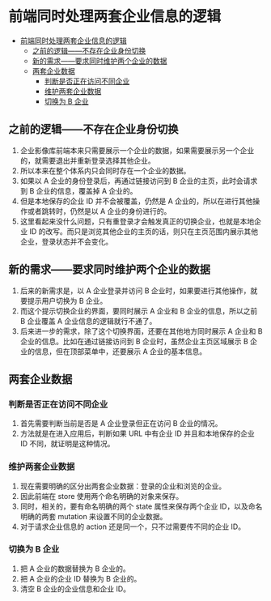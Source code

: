 # 前端同时处理两套企业信息的逻辑


<!-- TOC -->

- [前端同时处理两套企业信息的逻辑](#前端同时处理两套企业信息的逻辑)
    - [之前的逻辑——不存在企业身份切换](#之前的逻辑不存在企业身份切换)
    - [新的需求——要求同时维护两个企业的数据](#新的需求要求同时维护两个企业的数据)
    - [两套企业数据](#两套企业数据)
        - [判断是否正在访问不同企业](#判断是否正在访问不同企业)
        - [维护两套企业数据](#维护两套企业数据)
        - [切换为 B 企业](#切换为-b-企业)

<!-- /TOC -->


## 之前的逻辑——不存在企业身份切换
1. 企业影像库前端本来只需要展示一个企业的数据，如果需要展示另一个企业的，就需要退出并重新登录选择其他企业。
2. 所以本来在整个体系内只会同时存在一个企业的数据。
3. 如果以 A 企业的身份登录后，再通过链接访问到 B 企业的主页，此时会请求到 B 企业的信息，覆盖掉 A 企业的。
4. 但是本地保存的企业 ID 并不会被覆盖，仍然是 A 企业的，所以在进行其他操作或者跳转时，仍然是以 A 企业的身份进行的。
5. 这里看起来没什么问题，只有重登录才会触发真正的切换企业，也就是本地企业 ID 的改写。而只是浏览其他企业的主页的话，则只在主页范围内展示其他企业，登录状态并不会变化。


## 新的需求——要求同时维护两个企业的数据
1. 后来的新需求是，以 A 企业登录并访问 B 企业时，如果要进行其他操作，就要提示用户切换为 B 企业。
2. 而这个提示切换企业的界面，要同时展示 A 企业和 B 企业的信息，所以之前 B 企业覆盖 A 企业信息的逻辑就行不通了。
3. 后来进一步的需求，除了这个切换界面，还要在其他地方同时展示 A 企业和 B 企业的信息。比如在通过链接访问到 B 企业时，虽然企业主页区域展示 B 企业的信息，但在顶部菜单中，还要展示 A 企业的基本信息。


## 两套企业数据
### 判断是否正在访问不同企业
1. 首先需要判断当前是否是 A 企业登录但正在访问 B 企业的情况。
2. 方法就是在进入应用后，判断如果 URL 中有企业 ID 并且和本地保存的企业 ID 不同，就证明是这种情况。

### 维护两套企业数据
1. 现在需要明确的区分出两套企业数据：登录的企业和浏览的企业。
2. 因此前端在 store 使用两个命名明确的对象来保存。
3. 同时，相关的，要有命名明确的两个 state 属性来保存两个企业 ID，以及命名明确的两套 mutation 来设置不同的企业数据。
4. 对于请求企业信息的 action 还是同一个，只不过需要传不同的企业 ID。

### 切换为 B 企业
1. 把 A 企业的数据替换为 B 企业的。
2. 把 A 企业的企业 ID 替换为 B 企业的。
3. 清空 B 企业的企业信息和企业 ID。